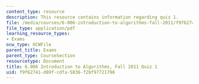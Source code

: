 ```yaml
---
content_type: resource
description: This resource contains information regarding quiz 1.
file: /media/courses/6-006-introduction-to-algorithms-fall-2011/f9f62741d89fcdfa5836f2bf97721798_MIT6_006F11_quiz1.pdf
file_type: application/pdf
learning_resource_types:
- Exams
ocw_type: OCWFile
parent_title: Exams
parent_type: CourseSection
resourcetype: Document
title: 6.006 Introduction to Algorithms, Fall 2011 Quiz 1
uid: f9f62741-d89f-cdfa-5836-f2bf97721798
---
```

